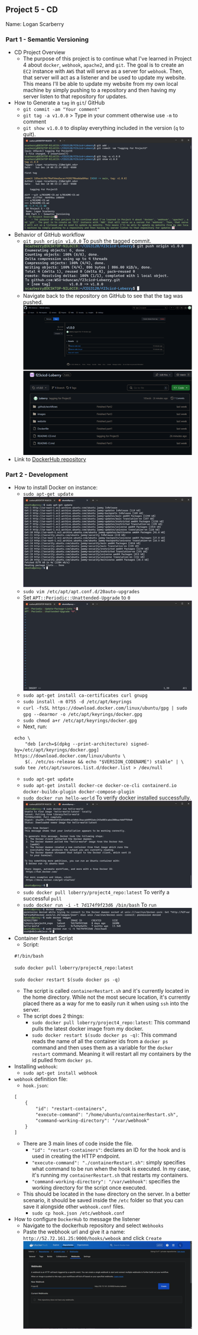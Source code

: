 ## Project 5 - CD
Name: Logan Scarberry
### Part 1 - Semantic Versioning 
- CD Project Overview
    - The purpose of this project is to continue what I've learned in Project 4 about `docker`, `webhook`, `apache2`, and `git`. The goal is to create an `EC2` instance with `AWS` that will serve as a server for `webhook`. Then, that server will act as a listener and be used to update my website. This means I'll be able to update my website from my own local machine by simply pushing to a repository and then having my server listen to that repository for updates.
- How to Generate a `tag` in `git`/ GitHub
    - `git commit -am "Your comment"`
    - `git tag -a v1.0.0` > Type in your comment otherwise use `-m` to comment
    - `git show v1.0.0` to display everything included in the version (`q` to quit). <br>
    ![git tag](images/2_1.PNG) <br>
- Behavior of GitHub workflow
    - `git push origin v1.0.0` To push the tagged commit. <br>
    ![git push](images/2_2.PNG)
    - Navigate back to the repository on GitHub to see that the tag was pushed. <br>
    ![git push example](images/2_3.PNG) <br>
    ![git push 2nd example](images/2_4.PNG)
- Link to [DockerHub repository](https://hub.docker.com/repository/docker/loberry/project4_repo/tags?page=1&ordering=last_updated)

### Part 2 - Development
- How to install Docker on instance:
    - `sudo apt-get update` <br>
    ![update](images/2_5.PNG)
    - `sudo vim /etc/apt/apt.conf.d/20auto-upgrades`
    - Set `APT::Periodic::Unattended-Upgrade` to `0` <br>
    ![disable upgrades](images/2_6.PNG)
    - `sudo apt-get install ca-certificates curl gnupg`
    - `sudo install -m 0755 -d /etc/apt/keyrings`
    - `curl -fsSL https://download.docker.com/linux/ubuntu/gpg | sudo gpg --dearmor -o /etc/apt/keyrings/docker.gpg`
    - `sudo chmod a+r /etc/apt/keyrings/docker.gpg`
    - Next, run:
    ```
    echo \
        "deb [arch=$(dpkg --print-architecture) signed-by=/etc/apt/keyrings/docker.gpg] https://download.docker.com/linux/ubuntu \
        $(. /etc/os-release && echo "$VERSION_CODENAME") stable" | \
    sudo tee /etc/apt/sources.list.d/docker.list > /dev/null
    ```
    - `sudo apt-get update`
    - `sudo apt-get install docker-ce docker-ce-cli containerd.io docker-buildx-plugin docker-compose-plugin`
    - `sudo docker run hello-world` To verify docker installed successfully. <br>
    ![successful install](images/2_7.PNG)
    - `sudo docker pull loberry/project4_repo:latest` To verify a successful `pull`
    - `sudo docker run -i -t 7d174f9f23d6 /bin/bash` To `run` <br>
    ![docker run](images/2_8.PNG)
- Container Restart Script
    - Script:
    ```
    #!/bin/bash

    sudo docker pull loberry/project4_repo:latest

    sudo docker restart $(sudo docker ps -q)
    ```
    - The script is called `containerRestart.sh` and it's currently located in the home directory. While not the most secure location, it's currently placed there as a way for me to easily run it when using `ssh` into the server.
    - The script does 2 things:
        - `sudo docker pull loberry/project4_repo:latest`: This command pulls the latest docker image from my docker.
        - `sudo docker restart $(sudo docker ps -q)`: This command reads the name of all the container ids from a `docker ps` command and then uses them as a variable for the `docker restart` command. Meaning it will restart all my containers by the id pulled from `docker ps`.
- Installing `webhook`:
    - `sudo apt-get install webhook`
- `webhook` definition file:
    - `hook.json`:
    ```
    [
        {
            "id": "restart-containers",
            "execute-command": "/home/ubuntu/containerRestart.sh",
            "command-working-directory": "/var/webhook"
        }
    ]
    ```
    - There are 3 main lines of code inside the file.
        - `"id": "restart-containers"`: declares an ID for the hook and is used in creating the HTTP endpoint.
        - `"execute-command": "./containerRestart.sh"`: simply specifies what command to be run when the hook is executed. In my case, it's running my `containerRestart.sh` that restarts my containers.
        - `"command-working-directory": "/var/webhook"`: specifies the working directory for the script once executed.
    - This should be located in the `home` directory on the server. In a better scenario, it should be saved inside the `/etc` folder so that you can save it alongside other `webhook.conf` files.
        - `sudo cp hook.json /etc/webhook.conf`
- How to configure `DockerHub` to message the listener
    - Navigate to the dockerhub repository and select `Webhooks`
    - Paste the webhook url and give it a name: `http://52.72.161.25:9000/hooks/webook` and click `Create` <br>
    ![docker_webhook](images/2_11.PNG)

